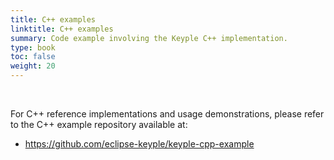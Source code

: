 ```yaml
---
title: C++ examples
linktitle: C++ examples
summary: Code example involving the Keyple C++ implementation.
type: book
toc: false
weight: 20
---
```


<br>

For C++ reference implementations and usage demonstrations, please refer to the C++ example repository available at:
- https://github.com/eclipse-keyple/keyple-cpp-example
